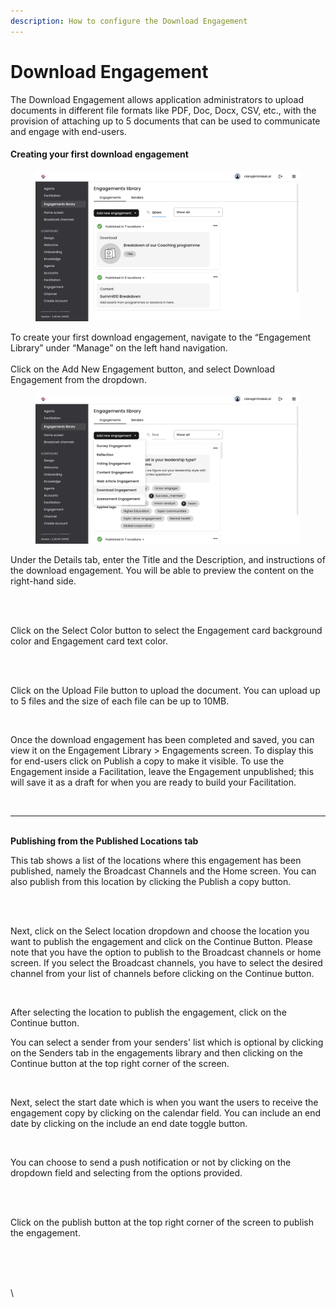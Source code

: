 ```yaml
---
description: How to configure the Download Engagement
---
```


# Download Engagement

The Download Engagement allows application administrators to upload documents in different file formats like PDF, Doc, Docx, CSV, etc., with the provision of attaching up to 5 documents that can be used to communicate and engage with end-users.

#### Creating your first download engagement

<figure><img src="../../../.gitbook/assets/Screenshot 2024-03-07 at 17.32.14.png" alt=""><figcaption></figcaption></figure>

To create your first download engagement, navigate to the “Engagement Library” under “Manage” on the left hand navigation. \
\
Click on the Add New Engagement button, and select Download Engagement from the dropdown.

<figure><img src="../../../.gitbook/assets/Screenshot 2024-03-07 at 17.33.32.png" alt=""><figcaption></figcaption></figure>

Under the Details tab, enter the Title and the Description, and instructions of the download engagement. You will be able to preview the content on the right-hand side.

<figure><img src="https://lh7-us.googleusercontent.com/908hiSTlkxg0uBbeXNeF_2VE7QQgGaqQwLZc-qoQVBGGIUAvC4P44lLsryG3cEG4Az1SEMkL9v4rnnX8RvYumpJCfXV2cw2fZiUSqSEZ13GQ7Dv-H7lTSUbbm-QShznNqXbKpCtoscRUTSc4hZGl7dg" alt=""><figcaption></figcaption></figure>

\
Click on the Select Color button to select the Engagement card background color and Engagement card text color.

<figure><img src="https://lh7-us.googleusercontent.com/yYockxyktlyIuEmjNg7sT5SzBAHYRBI-iL8o_ZCHBvdngvIkbeGZOx7b1BSNV9Ia6JphOSRnTupWf8NXk2k-kQF8313BzE6j-fRPtzzTG2-Ce6DvLXn2SB89oG2Y6jbwdR_3Pm_V_0mvYrUHfFRWe4U" alt=""><figcaption></figcaption></figure>

\
Click on the Upload File button to upload the document. You can upload up to 5 files and the size of each file can be up to 10MB.

<figure><img src="https://lh7-us.googleusercontent.com/cM3MXCYOFCbCOzN1AbdUArC8gfa1wKHDm-kGmpVuOO5mKrGH1h5KBw8pNMow68DDxgCgwQmpntv31IKUxLN0MxzqdqTQC7w_NDLYSMs54Esj6xVsqAVEOSRM_1pd7n3GSZ6_7YCb661dIgsOcvUp_us" alt=""><figcaption></figcaption></figure>

Once the download engagement has been completed and saved, you can view it on the Engagement Library > Engagements screen. To display this for end-users click on Publish a copy to make it visible. To use the Engagement inside a Facilitation, leave the Engagement unpublished; this will save it as a draft for when you are ready to build your Facilitation.

<figure><img src="https://lh7-us.googleusercontent.com/tf-hGVIcuIWFu0VZ6LHxwRX87z3f-EOUEquvcbb7q-DcsMzLEPxxsQCzRR-1IOU6ORANbQW7-ivRHarqBnyYD6dKEjSF6DHJwigZAjq7mdu6aUQ0uDDP6ABmpdMRoHqzlwmekSev7FQ5vmpPiHU6eYc" alt=""><figcaption></figcaption></figure>

***

\
**Publishing from the Published Locations tab**

This tab shows a list of the locations where this engagement has been published, namely the Broadcast Channels and the Home screen. You can also publish from this location by clicking the Publish a copy button.

<figure><img src="https://lh7-us.googleusercontent.com/pORcTAb-CzcUdOHktT81bHqX3pnZF5DrrgCQiqY_GYnXMDl57ydkUovFd8kETTc-kaJJH_v7FL9lqAfSbfoyRUv_ABltzP_XmvzcBADFlBKprg0MJwctr9XB0muTSkxYI9x3YsR2uPvEYyw6dQJmGcM" alt=""><figcaption></figcaption></figure>

\
Next, click on the Select location dropdown and choose the location you want to publish the engagement and click on the Continue Button. Please note that you have the option to publish to the Broadcast channels or home screen. If you select the Broadcast channels, you have to select the desired channel from your list of channels before clicking on the Continue button.

&#x20;

<figure><img src="https://lh7-us.googleusercontent.com/WfMO9u8z5GcCKgKfhHMrQaS5IDFg9JZBrKDmgBgyPbpCge3gNJZYusf2Yq_HaUi4jFg2LSPhKQ6PSxG2H4X8uTYFRXg_09744wSm4ggErdEDEzuTTKn1Ovh292378_r2pkIpqr-CnhTxRsFf1Kdd6w8" alt=""><figcaption></figcaption></figure>

After selecting the location to publish the engagement, click on the Continue button.

You can select a sender from your senders' list which is optional by clicking on the Senders tab in the engagements library and then clicking on the Continue button at the top right corner of the screen.

<figure><img src="https://lh7-us.googleusercontent.com/oKpFF-ZTXCpc3M8SKgJ4-grgRm5UyI5nPqle-aLrh7Jkihl0fI9Xg2cQagC1h7aWvSrGcYVbUqBfsIMbcujvelx0w8Ex5LC6lcuz__JPmU980AS8SY-96QxcWfhsQPZDGjyEa_ZmmkyvAjjfIfCQfls" alt=""><figcaption></figcaption></figure>

Next, select the start date which is when you want the users to receive the engagement copy by clicking on the calendar field. You can include an end date by clicking on the include an end date toggle button.

<figure><img src="https://lh7-us.googleusercontent.com/-I6_ZSTTXAPSV4OKT7S5TTAdo5fZAcobR-3Iop36hIkzm5Pdbfj2MaSwvf68gpfVD0vW-N_EQjWjiMQfAZ8LiunlzjUAaVJJcq8Rb8RwSBfMK_GbsuUPufeSpeCfY_07T1SyBRAESeDUnKcZCtpLBNE" alt=""><figcaption></figcaption></figure>

You can choose to send a push notification or not by clicking on the dropdown field and selecting from the options provided.

<figure><img src="https://lh7-us.googleusercontent.com/awG5vjz8PJnLTQRCg0tAbf35We3Q74Ddrai2CRyko2Njq4UPLoAkO91nSbSNBVgI6z5KLafpM1-OpT9ovjow4YqTt-sHgFWf2eMk1GwMLehVTnihtUeyD84-LLWQuzZ85g2_Q4kbQY133DvWgwRxhjU" alt=""><figcaption></figcaption></figure>

\
Click on the publish button at the top right corner of the screen to publish the engagement.

<figure><img src="https://lh7-us.googleusercontent.com/UHFgAKmKT1D3De1thzJe9F4w2Unw43BX3t3kpdKgWu5HpWobCu8Mg19z56s25-T7CqahfqvOJR8IlAYtQPkqSS2UrvfKP0L95vthgBp0EW5Dav5BmyAhonFCJWY-gXcKvStIrGwZZJDPb_UzdUFdmos" alt=""><figcaption></figcaption></figure>

\
\
\
